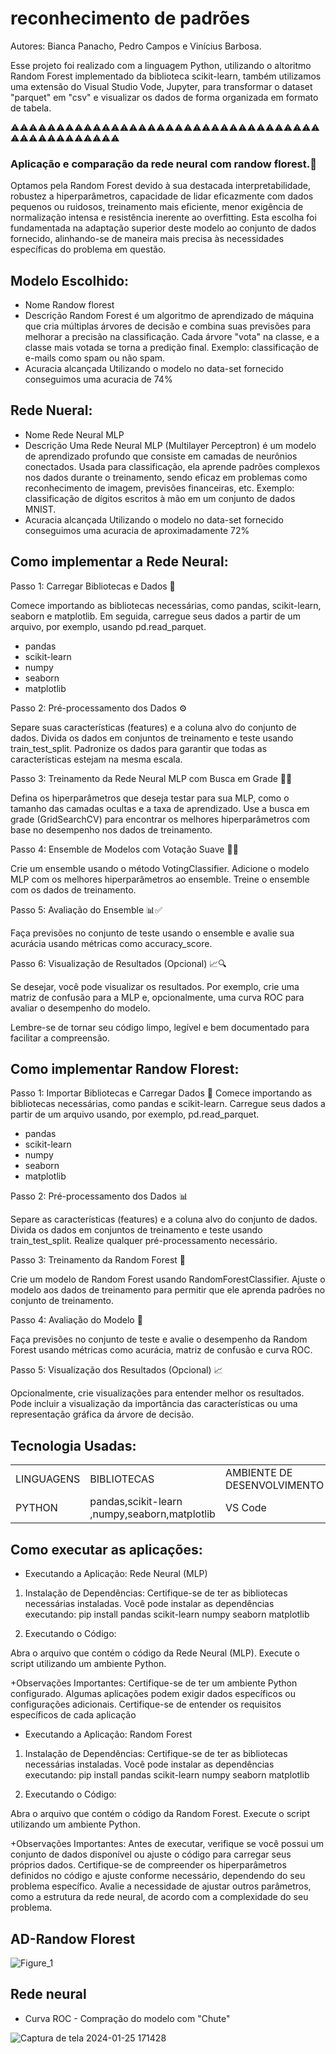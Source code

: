 # reconhecimento de padrões
Autores: Bianca Panacho, Pedro Campos e Vinícius Barbosa.

Esse projeto foi realizado com a linguagem Python, utilizando o altoritmo Random Forest implementado da biblioteca scikit-learn, também utilizamos uma extensão do Visual Studio Vode, Jupyter, para transformar o dataset "parquet" em "csv" e visualizar os dados de forma organizada em formato de tabela.

⚠️⚠️⚠️⚠️⚠️⚠️⚠️⚠️⚠️⚠️⚠️⚠️⚠️⚠️⚠️⚠️⚠️⚠️⚠️⚠️⚠️⚠️⚠️⚠️⚠️⚠️⚠️⚠️⚠️⚠️⚠️⚠️⚠️⚠️⚠️⚠️⚠️⚠️⚠️⚠️⚠️⚠️⚠️⚠️⚠️⚠️

### Aplicação e comparação da rede neural com randow florest.🚀
Optamos pela Random Forest devido à sua destacada interpretabilidade, robustez a hiperparâmetros, capacidade de lidar eficazmente com dados pequenos ou ruidosos, treinamento mais eficiente, menor exigência de normalização intensa e resistência inerente ao overfitting. Esta escolha foi fundamentada na adaptação superior deste modelo ao conjunto de dados fornecido, alinhando-se de maneira mais precisa às necessidades específicas do problema em questão.

## Modelo Escolhido:
+ Nome
  Randow florest 
+ Descrição
Random Forest é um algoritmo de aprendizado de máquina que cria múltiplas árvores de decisão e combina suas previsões para melhorar a precisão na classificação. Cada árvore "vota" na classe, e a classe mais votada se torna a predição final. Exemplo: classificação de e-mails como spam ou não spam.
+ Acuracia alcançada
  Utilizando o modelo no data-set fornecido conseguimos uma acuracia de 74% 

## Rede Nueral:
+ Nome
Rede Neural MLP
+ Descrição
Uma Rede Neural MLP (Multilayer Perceptron) é um modelo de aprendizado profundo que consiste em camadas de neurônios conectados. Usada para classificação, ela aprende padrões complexos nos dados durante o treinamento, sendo eficaz em problemas como reconhecimento de imagem, previsões financeiras, etc. Exemplo: classificação de dígitos escritos à mão em um conjunto de dados MNIST.
+ Acuracia alcançada
  Utilizando o modelo no data-set fornecido conseguimos uma acuracia de aproximadamente 72% 

## Como implementar a Rede Neural:

Passo 1: Carregar Bibliotecas e Dados 🔧

Comece importando as bibliotecas necessárias, como pandas, scikit-learn, seaborn e matplotlib. Em seguida, carregue seus dados a partir de um arquivo, por exemplo, usando pd.read_parquet.
- pandas
- scikit-learn
- numpy
- seaborn
- matplotlib
  
Passo 2: Pré-processamento dos Dados ⚙️

Separe suas características (features) e a coluna alvo do conjunto de dados. Divida os dados em conjuntos de treinamento e teste usando train_test_split. Padronize os dados para garantir que todas as características estejam na mesma escala.

Passo 3: Treinamento da Rede Neural MLP com Busca em Grade 🏋️‍♂️

Defina os hiperparâmetros que deseja testar para sua MLP, como o tamanho das camadas ocultas e a taxa de aprendizado. Use a busca em grade (GridSearchCV) para encontrar os melhores hiperparâmetros com base no desempenho nos dados de treinamento.

Passo 4: Ensemble de Modelos com Votação Suave 🤝✨

Crie um ensemble usando o método VotingClassifier. Adicione o modelo MLP com os melhores hiperparâmetros ao ensemble. Treine o ensemble com os dados de treinamento.

Passo 5: Avaliação do Ensemble 📊✅

Faça previsões no conjunto de teste usando o ensemble e avalie sua acurácia usando métricas como accuracy_score.

Passo 6: Visualização de Resultados (Opcional) 📈🔍

Se desejar, você pode visualizar os resultados. Por exemplo, crie uma matriz de confusão para a MLP e, opcionalmente, uma curva ROC para avaliar o desempenho do modelo.


Lembre-se de tornar seu código limpo, legível e bem documentado para facilitar a compreensão.

## Como implementar Randow Florest:


Passo 1: Importar Bibliotecas e Carregar Dados 🌲
Comece importando as bibliotecas necessárias, como pandas e scikit-learn. Carregue seus dados a partir de um arquivo usando, por exemplo, pd.read_parquet.
- pandas
- scikit-learn
- numpy
- seaborn
- matplotlib

Passo 2: Pré-processamento dos Dados 📊

Separe as características (features) e a coluna alvo do conjunto de dados. Divida os dados em conjuntos de treinamento e teste usando train_test_split. Realize qualquer pré-processamento necessário.

Passo 3: Treinamento da Random Forest 🚀

Crie um modelo de Random Forest usando RandomForestClassifier. Ajuste o modelo aos dados de treinamento para permitir que ele aprenda padrões no conjunto de treinamento.

Passo 4: Avaliação do Modelo 🧐

Faça previsões no conjunto de teste e avalie o desempenho da Random Forest usando métricas como acurácia, matriz de confusão e curva ROC.

Passo 5: Visualização dos Resultados (Opcional) 📈

Opcionalmente, crie visualizações para entender melhor os resultados. Pode incluir a visualização da importância das características ou uma representação gráfica da árvore de decisão.

## Tecnologia Usadas:

<table>
  <tr>
    <td>LINGUAGENS</td>
    <td>BIBLIOTECAS</td>
    <td>AMBIENTE DE DESENVOLVIMENTO </td>
  </tr>
  <tr>
    <td>PYTHON</td>
    <td>pandas,scikit-learn
,numpy,seaborn,matplotlib</td>
    <td>VS Code</td>
    
  </tr>
</table>

## Como executar as aplicações:

+ Executando a Aplicação: Rede Neural (MLP)
1) Instalação de Dependências:
Certifique-se de ter as bibliotecas necessárias instaladas. Você pode instalar as dependências executando:
pip install pandas scikit-learn numpy seaborn matplotlib

2) Executando o Código:

Abra o arquivo que contém o código da Rede Neural (MLP).
Execute o script utilizando um ambiente Python.

+Observações Importantes:
Certifique-se de ter um ambiente Python configurado.
Algumas aplicações podem exigir dados específicos ou configurações adicionais. Certifique-se de entender os requisitos específicos de cada aplicação

+ Executando a Aplicação: Random Forest
1) Instalação de Dependências:
Certifique-se de ter as bibliotecas necessárias instaladas. Você pode instalar as dependências executando:
pip install pandas scikit-learn numpy seaborn matplotlib

2) Executando o Código:
   
Abra o arquivo que contém o código da Random Forest.
Execute o script utilizando um ambiente Python.

+Observações Importantes:
Antes de executar, verifique se você possui um conjunto de dados disponível ou ajuste o código para carregar seus próprios dados.
Certifique-se de compreender os hiperparâmetros definidos no código e ajuste conforme necessário, dependendo do seu problema específico.
Avalie a necessidade de ajustar outros parâmetros, como a estrutura da rede neural, de acordo com a complexidade do seu problema.

## AD-Randow Florest

![Figure_1](https://github.com/JFcamp/reconhecimento-de-padr-es-/assets/149902237/4f645ea8-3da7-4057-b5d5-9424e029d2c2)

## Rede neural
+ Curva ROC - Compração do modelo com "Chute"
  
![Captura de tela 2024-01-25 171428](https://github.com/JFcamp/reconhecimento-de-padr-es-/assets/149902237/2befd8fe-4e88-49ed-9dee-2fa54a0aefb4)





